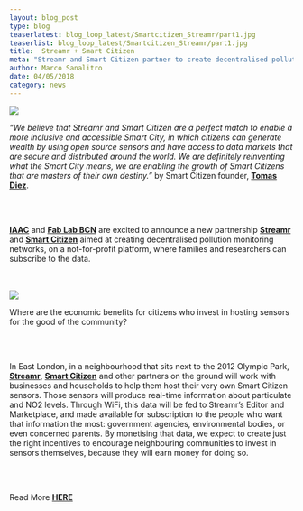 ```yaml
---
layout: blog_post
type: blog
teaserlatest: blog_loop_latest/Smartcitizen_Streamr/part1.jpg
teaserlist: blog_loop_latest/Smartcitizen_Streamr/part1.jpg
title:  Streamr + Smart Citizen
meta: "Streamr and Smart Citizen partner to create decentralised pollution monitoring networks, on a not-for-profit platform, where families and researchers can subscribe to the data."
author: Marco Sanalitro
date: 04/05/2018 
category: news
---
```


<img src= "http://www.fablabbcn.org/img/blog/blog_loop_latest/Smartcitizen_Streamr/part2.jpg" align="middle"> 
<br>

<p><i>“We believe that Streamr and Smart Citizen are a perfect match to enable a more inclusive and accessible Smart City, in which citizens can generate wealth by using open source sensors and have access to data markets that are secure and distributed around the world. We are definitely reinventing what the Smart City means, we are enabling the growth of Smart Citizens that are masters of their own destiny.”</i> by Smart Citizen founder, <strong><a href="https://fablabbcn.org/about_us.html">Tomas Diez</a></strong>.</p><br><br>

<p><strong><a href="https://iaac.net/">IAAC</a></strong> and <strong><a href="https://fablabbcn.org/index.html">Fab Lab BCN</a></strong> are excited to announce a new partnership <strong><a href="https://www.streamr.com/">Streamr</a></strong> and <strong><a href="https://smartcitizen.me/">Smart Citizen</a></strong> aimed at creating decentralised pollution monitoring networks, on a not-for-profit platform, where families and researchers can subscribe to the data.</p><br><br>

<img src= "http://www.fablabbcn.org/img/blog/blog_loop_latest/Smartcitizen_Streamr/part3.jpg" align="middle"> 
<br>

<p>Where are the economic benefits for citizens who invest in hosting sensors for the good of the community?</p><br><br>

<p>In East London, in a neighbourhood that sits next to the 2012 Olympic Park, <strong><a href="https://www.streamr.com/">Streamr</a></strong>, <strong><a href="https://smartcitizen.me/">Smart Citizen</a></strong> and other partners on the ground will work with businesses and households to help them host their very own Smart Citizen sensors. Those sensors will produce real-time information about particulate and NO2 levels. Through WiFi, this data will be fed to Streamr’s Editor and Marketplace, and made available for subscription to the people who want that information the most: government agencies, environmental bodies, or even concerned parents. By monetising that data, we expect to create just the right incentives to encourage neighbouring communities to invest in sensors themselves, because they will earn money for doing so.</p><br><br>

<p>Read More <strong><a href="https://medium.com/streamrblog/news-streamr-and-smart-citizen-partner-to-create-decentralised-pollution-monitoring-networks-a4da4bdfa5e4">HERE</a></strong></p><br><br>




